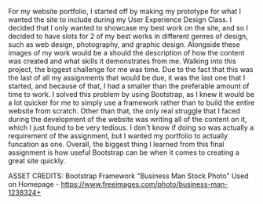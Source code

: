 For my website portfolio, I started off by making my prototype for what I wanted the site to include during my User Experience Design Class. I decided that I only wanted to showcase my best work on the site, and so I decided to have slots for 2 of my best works in different genres of design, such as web design, photography, and graphic design. Alongside these images of my work would be a should the description of how the content was created and what skills it demonstrates from me. Walking into this project, the biggest challenge for me was time. Due to the fact that this was the last of all my assignments that would be due, it was the last one that I started, and because of that, I had a smaller than the preferable amount of time to work. I solved this problem by using Bootstrap, as I knew it would be a lot quicker for me to simply use a framework rather than to build the entire website from scratch. Other than that, the only real struggle that I faced during the development of the website was writing all of the content on it, which I just found to be very tedious. I don't know if doing so was actually a requirement of the assignment, but I wanted my portfolio to actually funcation as one. Overall, the biggest thing I learned from this final assignment is how useful Bootstrap can be when it comes to creating a great site quickly.

ASSET CREDITS:
Bootstrap Framework
"Business Man Stock Photo" Used on Homepage - https://www.freeimages.com/photo/business-man-1238324+